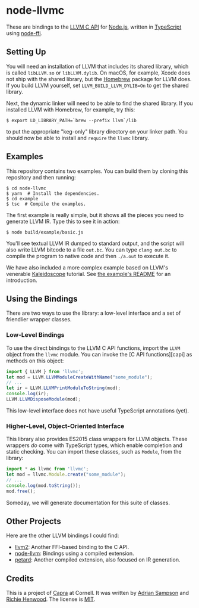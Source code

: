 node-llvmc
==========

These are bindings to the [LLVM C API][llvm-c] for [Node.js][], written in [TypeScript][] using [node-ffi][].

[llvm-c]: http://llvm.org/doxygen/group__LLVMC.html
[node.js]: https://nodejs.org/en/
[typescript]: https://www.typescriptlang.org
[node-ffi]: https://github.com/node-ffi/node-ffi


Setting Up
----------

You will need an installation of LLVM that includes its shared library, which is called `libLLVM.so` or `libLLVM.dylib`. On macOS, for example, Xcode does not ship with the shared library, but the [Homebrew][] package for LLVM does. If you build LLVM yourself, set `LLVM_BUILD_LLVM_DYLIB=On` to get the shared library.

[Homebrew]: https://brew.sh

Next, the dynamic linker will need to be able to find the shared library. If you installed LLVM with Homebrew, for example, try this:

    $ export LD_LIBRARY_PATH=`brew --prefix llvm`/lib

to put the appropriate "keg-only" library directory on your linker path.
You should now be able to install and `require` the `llvmc` library.


Examples
--------

This repository contains two examples. You can build them by cloning this repository and then running:

    $ cd node-llvmc
    $ yarn  # Install the dependencies.
    $ cd example
    $ tsc  # Compile the examples.

The first example is really simple, but it shows all the pieces you need to generate LLVM IR. Type this to see it in action:

    $ node build/example/basic.js

You'll see textual LLVM IR dumped to standard output, and the script will also write LLVM bitcode to a file `out.bc`. You can type `clang out.bc` to compile the program to native code and then `./a.out` to execute it.

We have also included a more complex example based on LLVM's venerable [Kaleidoscope][] tutorial.
See [the example's README](example/kaleidoscope/README.md) for an introduction.

[Kaleidoscope]: http://llvm.org/docs/tutorial/index.html


Using the Bindings
------------------

There are two ways to use the library: a low-level interface and a set of friendlier wrapper classes.

### Low-Level Bindings

To use the direct bindings to the LLVM C API functions, import the `LLVM` object from the `llvmc` module. You can invoke the [C API functions][capi] as methods on this object:

```typescript
import { LLVM } from 'llvmc';
let mod = LLVM.LLVMModuleCreateWithName("some_module");
// ...
let ir = LLVM.LLVMPrintModuleToString(mod);
console.log(ir);
LLVM.LLVMDisposeModule(mod);
```

This low-level interface does not have useful TypeScript annotations (yet).

### Higher-Level, Object-Oriented Interface

This library also provides ES2015 class wrappers for LLVM objects. These wrappers *do* come with TypeScript types, which enable completion and static checking. You can import these classes, such as `Module`, from the library:

```typescript
import * as llvmc from 'llvmc';
let mod = llvmc.Module.create("some_module");
// ...
console.log(mod.toString());
mod.free();
```

Someday, we will generate documentation for this suite of classes.


Other Projects
--------------

Here are the other LLVM bindings I could find:

* [llvm2](https://github.com/dirk/llvm2): Another FFI-based binding to the C API.
* [node-llvm](https://github.com/kevinmehall/node-llvm): Bindings using a compiled extension.
* [petard](https://github.com/couchand/petard): Another compiled extension, also focused on IR generation.


Credits
-------

This is a project of [Capra][] at Cornell. It was written by [Adrian Sampson][adrian] and [Richie Henwood][richie]. The license is [MIT][].

[MIT]: https://opensource.org/licenses/MIT
[richie]: https://github.com/rhenwood39
[adrian]: http://www.cs.cornell.edu/~asampson/
[capra]: https://capra.cs.cornell.edu
